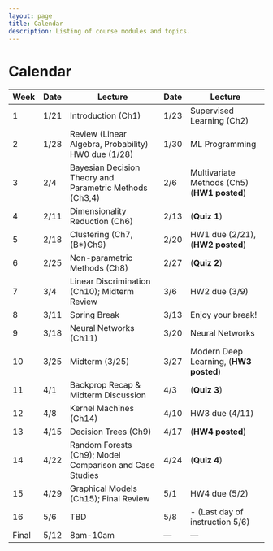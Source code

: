 ```yaml
---
layout: page
title: Calendar
description: Listing of course modules and topics.
---
```


# Calendar
<!-- **RR**{: .label .label-red }: Required reading  **AR**{: .label .label-blue }: Additional reading  -->

<!--  {% for module in site.modules %}  -->
<!--  {{ module }}  -->
<!-- {% endfor %}  -->

| Week | Date       | Lecture                                                    | Date       | Lecture                                |  
|------|------------|------------------------------------------------------------|------------|----------------------------------------|  
| 1    | 1/21       | Introduction (Ch1)                                         | 1/23       | Supervised Learning (Ch2)             |  
| 2    | 1/28       | Review (Linear Algebra, Probability) HW0 due (1/28)        | 1/30       | ML Programming                         |  
| 3    | 2/4        | Bayesian Decision Theory and Parametric Methods (Ch3,4)    | 2/6        | Multivariate Methods (Ch5) (**HW1 posted**) |  
| 4    | 2/11       | Dimensionality Reduction (Ch6)                             | 2/13       | (**Quiz 1**)                          |  
| 5    | 2/18       | Clustering (Ch7, (B*)Ch9)                                  | 2/20       | HW1 due (2/21), (**HW2 posted**)            |  
| 6    | 2/25       | Non-parametric Methods (Ch8)                               | 2/27       | (**Quiz 2**)                                |  
| 7    | 3/4        | Linear Discrimination (Ch10); Midterm Review               | 3/6        | HW2 due (3/9)                         |  
| 8    | 3/11       | Spring Break                                               | 3/13       | Enjoy your break!                     |  
| 9    | 3/18       | Neural Networks (Ch11)                                     | 3/20       | Neural Networks                                    |  
| 10   | 3/25       | Midterm (3/25)                                             | 3/27       | Modern Deep Learning, (**HW3 posted**)      |  
| 11   | 4/1        | Backprop Recap & Midterm Discussion                        | 4/3        | (**Quiz 3**)                         |  
| 12   | 4/8        | Kernel Machines (Ch14)                                     | 4/10       | HW3 due (4/11)                         |  
| 13   | 4/15       | Decision Trees (Ch9)                                       | 4/17       | (**HW4 posted**)                            |  
| 14   | 4/22       | Random Forests (Ch9); Model Comparison and Case Studies    | 4/24       | (**Quiz 4**)                         |  
| 15   | 4/29       | Graphical Models (Ch15); Final Review                      | 5/1        | HW4 due (5/2)                        |  
| 16   | 5/6        | TBD                                                 | 5/8        | - (Last day of instruction 5/6)         |  
| Final| 5/12       | 8am-10am                                                   | —          | —                                     |  

